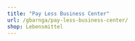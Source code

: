 ```yaml
---
title: "Pay Less Business Center"
url: /gbarnga/pay-less-business-center/
shop: Lebensmittel
---
```

